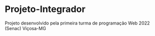 # Projeto-Integrador
Projeto desenvolvido pela primeira turma de programação Web 2022 (Senac) Viçosa-MG
